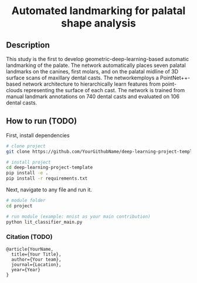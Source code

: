 <!-- ### Deep learning project seed -->
<!-- Use this seed to start new deep learning / ML projects. -->

<!-- - Built in setup.py -->
<!-- - Built in requirements -->
<!-- - Examples with MNIST -->
<!-- - Badges -->
<!-- - Bibtex -->

<!-- #### Goals   -->
<!-- The goal of this seed is to structure ML paper-code the same so that work can easily be extended and replicated.    -->

<!-- ### DELETE EVERYTHING ABOVE FOR YOUR PROJECT   -->
 
<!-- --- -->

<div align="center">
 
# Automated landmarking for palatal shape analysis     

<!-- [![Paper](http://img.shields.io/badge/paper-arxiv.1001.2234-B31B1B.svg)](https://www.nature.com/articles/nature14539) -->
<!-- [![Conference](http://img.shields.io/badge/NeurIPS-2019-4b44ce.svg)](https://papers.nips.cc/book/advances-in-neural-information-processing-systems-31-2018) -->
<!-- [![Conference](http://img.shields.io/badge/ICLR-2019-4b44ce.svg)](https://papers.nips.cc/book/advances-in-neural-information-processing-systems-31-2018) -->
<!-- [![Conference](http://img.shields.io/badge/AnyConference-year-4b44ce.svg)](https://papers.nips.cc/book/advances-in-neural-information-processing-systems-31-2018)   -->
<!--
ARXIV   
[![Paper](http://img.shields.io/badge/arxiv-math.co:1480.1111-B31B1B.svg)](https://www.nature.com/articles/nature14539)
-->
<!-- ![CI testing](https://github.com/PyTorchLightning/deep-learning-project-template/workflows/CI%20testing/badge.svg?branch=master&event=push) -->


<!--  
Conference   
-->   
</div>
 
## Description   
This study is the first to develop geometric-deep-learning-based automatic landmarking of the palate. The network automatically places seven palatal landmarks on the canines, first molars, and on the palatal   midline of 3D surface scans of maxillary dental casts. The networkemploys a PointNet++-based network architecture to hierarchically learn features from point-clouds representing the surface of each cast. The network is trained from manual landmark annotations  on 740 dental casts and evaluated  on 106 dental casts.

## How to run (TODO)  
First, install dependencies   
```bash
# clone project   
git clone https://github.com/YourGithubName/deep-learning-project-template

# install project   
cd deep-learning-project-template 
pip install -e .   
pip install -r requirements.txt
 ```   
 Next, navigate to any file and run it.   
 ```bash
# module folder
cd project

# run module (example: mnist as your main contribution)   
python lit_classifier_main.py    
```

### Citation (TODO)   
```
@article{YourName,
  title={Your Title},
  author={Your team},
  journal={Location},
  year={Year}
}
```   
